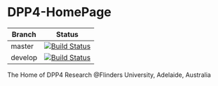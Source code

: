 # DPP4-HomePage

| Branch | Status |
| --- | :---: |
| master | [![Build Status](https://travis-ci.org/DPP4ResearchGroup/DPP4-HomePage.svg?branch=master)](https://travis-ci.org/DPP4ResearchGroup/DPP4-HomePage) |
| develop | [![Build Status](https://travis-ci.org/DPP4ResearchGroup/DPP4-HomePage.svg?branch=develop)](https://travis-ci.org/DPP4ResearchGroup/DPP4-HomePage) |

The Home of DPP4 Research @Flinders University, Adelaide, Australia 


